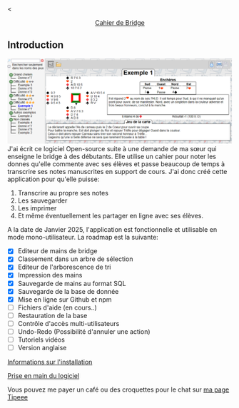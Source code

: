 <<center>[Cahier de Bridge](http://jeu-bridge.fr/)</center>

## Introduction

![Vue générale en mode lecture](doc/general.png)
J'ai écrit ce logiciel Open-source suite à une demande de ma sœur qui enseigne le bridge à des débutants. Elle utilise un cahier pour noter les donnes qu'elle commente avec ses élèves et passe beaucoup de temps à transcrire ses notes manuscrites en support de cours.
J'ai donc créé cette application pour qu'elle puisse:

1. Transcrire au propre ses notes
2. Les sauvegarder
3. Les imprimer
4. Et même éventuellement les partager en ligne avec ses élèves.

A la date de Janvier 2025, l'application est fonctionnelle et utilisable en mode mono-utilisateur. La roadmap est la suivante:

-   [x] Editeur de mains de bridge
-   [x] Classement dans un arbre de sélection
-   [x] Editeur de l'arborescence de tri
-   [x] Impression des mains
-   [x] Sauvegarde de mains au format SQL
-   [x] Sauvegarde de la base de donnée
-   [x] Mise en ligne sur Github et npm
-   [ ] Fichiers d'aide (en cours..)
-   [ ] Restauration de la base
-   [ ] Contrôle d'accès multi-utilisateurs
-   [ ] Undo-Redo (Possibilité d'annuler une action)
-   [ ] Tutoriels vidéos
-   [ ] Version anglaise

[Informations sur l'installation](./install.md)

[Prise en main du logiciel](./interface.md)

Vous pouvez me payer un café ou des croquettes pour le chat sur [ma page Tipeee](https://fr.tipeee.com/createur-open-source/)

